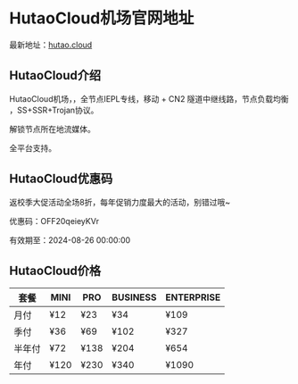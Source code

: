 # HutaoCloud机场官网地址

最新地址：[hutao.cloud](https://url.gogogomiao.one/QYTN)

## HutaoCloud介绍

HutaoCloud机场，，全节点IEPL专线，移动 + CN2 隧道中继线路，节点负载均衡 ，SS+SSR+Trojan协议。

解锁节点所在地流媒体。

全平台支持。

## HutaoCloud优惠码

返校季大促活动全场8折，每年促销力度最大的活动，别错过哦~

优惠码：OFF20qeieyKVr

有效期至：2024-08-26 00:00:00

## HutaoCloud价格

|套餐|MINI|PRO|BUSINESS|ENTERPRISE|
|----|----|----|----|----|
|月付|¥12|¥23|¥34|¥109|
|季付|¥36|¥69|¥102|¥327|
|半年付|¥72|¥138|¥204|¥654|
|年付|¥120|¥230|¥340|¥1090|
